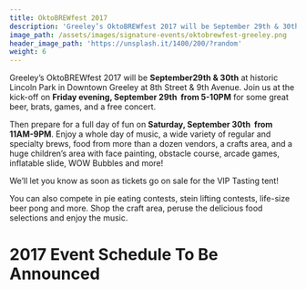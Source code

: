 ```yaml
---
title: OktoBREWfest 2017
description: 'Greeley’s OktoBREWfest 2017 will be September 29th & 30th at historic Lincoln Park in Downtown Greeley at 8th Street & 9th Avenue.'
image_path: /assets/images/signature-events/oktobrewfest-greeley.png
header_image_path: 'https://unsplash.it/1400/200/?random'
weight: 6
---
```



Greeley’s OktoBREWfest 2017 will be **September29th & 30th** at historic Lincoln Park in Downtown Greeley at 8th Street & 9th Avenue. Join us at the kick-off on **Friday evening, September 29th  from 5-10PM** for some great beer, brats, games, and a free concert.

Then prepare for a full day of fun on **Saturday, September 30th  from 11AM-9PM**. Enjoy a whole day of music, a wide variety of regular and specialty brews, food from more than a dozen vendors, a crafts area, and a huge children’s area with face painting, obstacle course, arcade games, inflatable slide, WOW Bubbles and more!

We’ll let you know as soon as tickets go on sale for the VIP Tasting tent!

You can also compete in pie eating contests, stein lifting contests, life-size beer pong and more. Shop the craft area, peruse the delicious food selections and enjoy the music.

# **2017 Event Schedule To Be Announced**